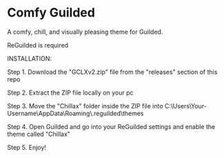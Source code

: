 # Comfy Guilded
A comfy, chill, and visually pleasing theme for Guilded.

ReGuilded is required

INSTALLATION:

Step 1. Download the "GCLXv2.zip" file from the "releases" section of this repo

Step 2. Extract the ZIP file locally on your pc

Step 3. Move the "Chillax" folder inside the ZIP file into C:\Users\Your-Username\AppData\Roaming\\.reguilded\themes

Step 4. Open Guilded and go into your ReGuilded settings and enable the theme called "Chillax"

Step 5. Enjoy!
